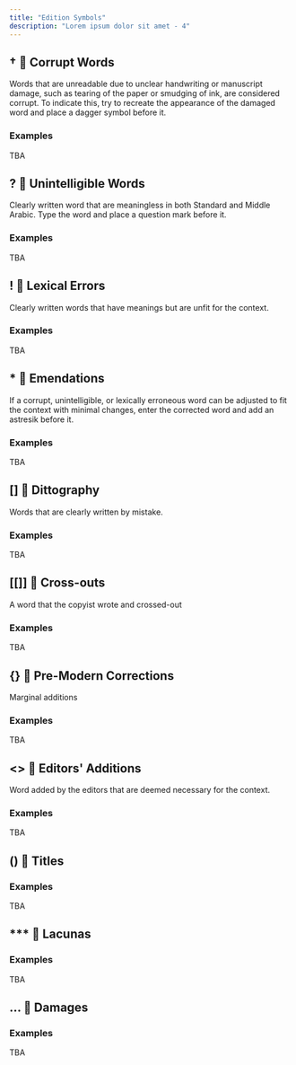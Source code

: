 ```yaml
---
title: "Edition Symbols"
description: "Lorem ipsum dolor sit amet - 4"
---
```


## † 🟰 Corrupt Words

Words that are unreadable due to unclear handwriting or manuscript damage, such as tearing of the paper or smudging of ink, are considered corrupt. To indicate this, try to recreate the appearance of the damaged word and place a dagger symbol before it.

### Examples

TBA

## ? 🟰 Unintelligible Words

Clearly written word that are meaningless in both Standard and Middle Arabic. Type the word and place a question mark before it.

### Examples

TBA

## ! 🟰 Lexical Errors

Clearly written words that have meanings but are unfit for the context.

### Examples

TBA

## \* 🟰 Emendations

If a corrupt, unintelligible, or lexically erroneous word can be adjusted to fit the context with minimal changes, enter the corrected word and add an astresik before it.

### Examples

TBA

## [] 🟰 Dittography

Words that are clearly written by mistake.

### Examples

TBA

## [[]] 🟰 Cross-outs

A word that the copyist wrote and crossed-out

### Examples

TBA

## {} 🟰 Pre-Modern Corrections

Marginal additions

### Examples

TBA

## <> 🟰 Editors' Additions
Word added by the editors that are deemed necessary for the context.

### Examples

TBA

## () 🟰 Titles

### Examples

TBA

## \*\*\* 🟰 Lacunas

### Examples

TBA

## ... 🟰 Damages

### Examples

TBA
